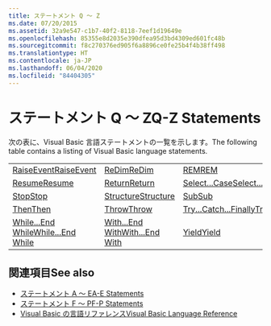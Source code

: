 ```yaml
---
title: ステートメント Q ～ Z
ms.date: 07/20/2015
ms.assetid: 32a9e547-c1b7-40f2-8118-7eef1d19649e
ms.openlocfilehash: 85355e8d2035e390dfea95d3bd4309ed601fc48b
ms.sourcegitcommit: f8c270376ed905f6a8896ce0fe25b4f4b38ff498
ms.translationtype: HT
ms.contentlocale: ja-JP
ms.lasthandoff: 06/04/2020
ms.locfileid: "84404305"
---
```

# <a name="q-z-statements"></a><span data-ttu-id="2cc66-102">ステートメント Q ～ Z</span><span class="sxs-lookup"><span data-stu-id="2cc66-102">Q-Z Statements</span></span>
<span data-ttu-id="2cc66-103">次の表に、Visual Basic 言語ステートメントの一覧を示します。</span><span class="sxs-lookup"><span data-stu-id="2cc66-103">The following table contains a listing of Visual Basic language statements.</span></span>  
  
|||||  
|---|---|---|---|  
|[<span data-ttu-id="2cc66-104">RaiseEvent</span><span class="sxs-lookup"><span data-stu-id="2cc66-104">RaiseEvent</span></span>](raiseevent-statement.md)|[<span data-ttu-id="2cc66-105">ReDim</span><span class="sxs-lookup"><span data-stu-id="2cc66-105">ReDim</span></span>](redim-statement.md)|[<span data-ttu-id="2cc66-106">REM</span><span class="sxs-lookup"><span data-stu-id="2cc66-106">REM</span></span>](rem-statement.md)|[<span data-ttu-id="2cc66-107">RemoveHandler</span><span class="sxs-lookup"><span data-stu-id="2cc66-107">RemoveHandler</span></span>](removehandler-statement.md)|  
|[<span data-ttu-id="2cc66-108">Resume</span><span class="sxs-lookup"><span data-stu-id="2cc66-108">Resume</span></span>](resume-statement.md)|[<span data-ttu-id="2cc66-109">Return</span><span class="sxs-lookup"><span data-stu-id="2cc66-109">Return</span></span>](return-statement.md)|[<span data-ttu-id="2cc66-110">Select...Case</span><span class="sxs-lookup"><span data-stu-id="2cc66-110">Select...Case</span></span>](select-case-statement.md)|[<span data-ttu-id="2cc66-111">Set</span><span class="sxs-lookup"><span data-stu-id="2cc66-111">Set</span></span>](set-statement.md)|  
|[<span data-ttu-id="2cc66-112">Stop</span><span class="sxs-lookup"><span data-stu-id="2cc66-112">Stop</span></span>](stop-statement.md)|[<span data-ttu-id="2cc66-113">Structure</span><span class="sxs-lookup"><span data-stu-id="2cc66-113">Structure</span></span>](structure-statement.md)|[<span data-ttu-id="2cc66-114">Sub</span><span class="sxs-lookup"><span data-stu-id="2cc66-114">Sub</span></span>](sub-statement.md)|[<span data-ttu-id="2cc66-115">SyncLock</span><span class="sxs-lookup"><span data-stu-id="2cc66-115">SyncLock</span></span>](synclock-statement.md)|  
|[<span data-ttu-id="2cc66-116">Then</span><span class="sxs-lookup"><span data-stu-id="2cc66-116">Then</span></span>](then-statement.md)|[<span data-ttu-id="2cc66-117">Throw</span><span class="sxs-lookup"><span data-stu-id="2cc66-117">Throw</span></span>](throw-statement.md)|[<span data-ttu-id="2cc66-118">Try...Catch...Finally</span><span class="sxs-lookup"><span data-stu-id="2cc66-118">Try...Catch...Finally</span></span>](try-catch-finally-statement.md)|[<span data-ttu-id="2cc66-119">Using</span><span class="sxs-lookup"><span data-stu-id="2cc66-119">Using</span></span>](using-statement.md)|  
|[<span data-ttu-id="2cc66-120">While...End While</span><span class="sxs-lookup"><span data-stu-id="2cc66-120">While...End While</span></span>](while-end-while-statement.md)|[<span data-ttu-id="2cc66-121">With...End With</span><span class="sxs-lookup"><span data-stu-id="2cc66-121">With...End With</span></span>](with-end-with-statement.md)|[<span data-ttu-id="2cc66-122">Yield</span><span class="sxs-lookup"><span data-stu-id="2cc66-122">Yield</span></span>](yield-statement.md)||  
  
## <a name="see-also"></a><span data-ttu-id="2cc66-123">関連項目</span><span class="sxs-lookup"><span data-stu-id="2cc66-123">See also</span></span>

- [<span data-ttu-id="2cc66-124">ステートメント A ～ E</span><span class="sxs-lookup"><span data-stu-id="2cc66-124">A-E Statements</span></span>](a-e-statements.md)
- [<span data-ttu-id="2cc66-125">ステートメント F ～ P</span><span class="sxs-lookup"><span data-stu-id="2cc66-125">F-P Statements</span></span>](f-p-statements.md)
- [<span data-ttu-id="2cc66-126">Visual Basic の言語リファレンス</span><span class="sxs-lookup"><span data-stu-id="2cc66-126">Visual Basic Language Reference</span></span>](../index.md)
